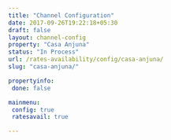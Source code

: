 ```yaml
---
title: "Channel Configuration"
date: 2017-09-26T19:22:18+05:30
draft: false
layout: channel-config
property: "Casa Anjuna"
status: "In Process"
url: /rates-availability/config/casa-anjuna/
slug: "casa-anjuna/"

propertyinfo:
 done: false

mainmenu:
 config: true
 ratesavail: true

---
```


